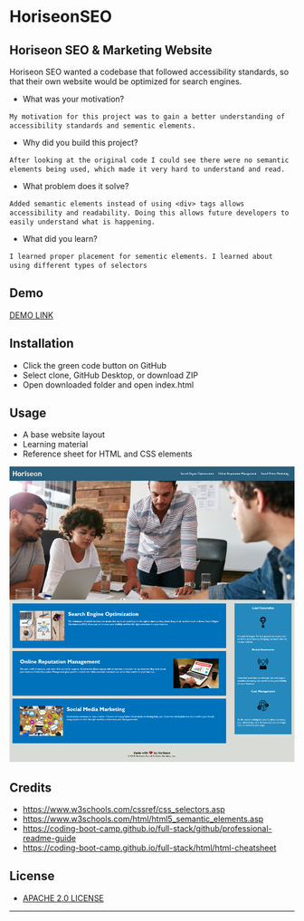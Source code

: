 # HoriseonSEO
##  Horiseon SEO & Marketing Website
Horiseon SEO wanted a codebase that followed accessibility standards, so that their own website would be optimized for search engines.
- What was your motivation?
```
My motivation for this project was to gain a better understanding of accessibility standards and sementic elements.
```
- Why did you build this project?
```
After looking at the original code I could see there were no semantic elements being used, which made it very hard to understand and read. 
```
- What problem does it solve?
```
Added semantic elements instead of using <div> tags allows accessibility and readability. Doing this allows future developers to easily understand what is happening. 
```
- What did you learn?
```
I learned proper placement for sementic elements. I learned about using different types of selectors
```
## Demo
[DEMO LINK](https://bdubz93.github.io/HoriseonSEO/) 
## Installation
- Click the green code button on GitHub
- Select clone, GitHub Desktop, or download ZIP
- Open downloaded folder and open index.html
## Usage
- A base website layout
- Learning material
- Reference sheet for HTML and CSS elements

![Website full page screenshot](assets/images/screenshot.png)

## Credits
- https://www.w3schools.com/cssref/css_selectors.asp
- https://www.w3schools.com/html/html5_semantic_elements.asp
- https://coding-boot-camp.github.io/full-stack/github/professional-readme-guide
- https://coding-boot-camp.github.io/full-stack/html/html-cheatsheet
## License
- [APACHE 2.0 LICENSE](license)
---